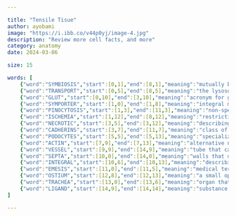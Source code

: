 ```yaml
--- 

title: "Tensile Tisue"
author: ayobami
image: "https://i.ibb.co/v44p0yj/image-4.jpg"
description: "Review more cell facts, and more"
category: anatomy
date: 2024-03-06

size: 15

words: [
	{"word":"SYMBIOSIS","start":[0,1],"end":[8,1],"meaning":"mutually beneficial biological relationship between two organisms"},
	{"word":"TRANSPORT","start":[0,5],"end":[8,5],"meaning":"the lysosome is a specialized ______ vesicle"},
	{"word":"GLUT","start":[0,10],"end":[3,10],"meaning":"acronym for glucose-specific carriers"},
	{"word":"SYMPORTER","start":[1,0],"end":[1,8],"meaning":"integral membrane protein that transports multiple substances in the same direction"},
	{"word":"PINOCYTOSIS","start":[1,3],"end":[11,3],"meaning":"non-specific form of endocytosis"},
	{"word":"ISCHEMIA","start":[1,12],"end":[8,12],"meaning":"restriction of blood supply to body structures"},
	{"word":"NECROTIC","start":[3,5],"end":[3,12],"meaning":"describing dead tissue"},
	{"word":"CADHERINS","start":[3,7],"end":[11,7],"meaning":"class of proteins that connect the cells together in adherens junctions"},
	{"word":"PODOCYTES","start":[5,5],"end":[5,13],"meaning":"specialized kidney cells with foot-like processes"},
	{"word":"ACTIN","start":[7,9],"end":[7,13],"meaning":"alternative name for microfilaments"},
	{"word":"VESSEL","start":[9,9],"end":[14,9],"meaning":"tube that carries blood or lymph throughout the body"},
	{"word":"SEPTA","start":[10,0],"end":[14,0],"meaning":"walls that divide a cavity or structure"},
	{"word":"INTEGRAL","start":[10,6],"end":[10,13],"meaning":"describing proteins permanently attached to the plasmalemma"},
	{"word":"EMESIS","start":[11,0],"end":[11,5],"meaning":"medical term for vomiting"},
	{"word":"OSTIUM","start":[12,8],"end":[12,13],"meaning":"a small opening"},
	{"word":"TRACHEA","start":[13,0],"end":[13,6],"meaning":"organ that preceeds the bronchi in the respiratory tree"},
	{"word":"LIGAND","start":[14,9],"end":[14,14],"meaning":"substance that forms a complex with a biomolecule"}
]

---
```

